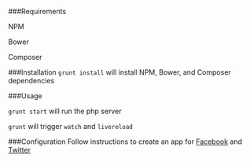 ###Requirements

NPM

Bower

Composer

###Installation
`grunt install` will install NPM, Bower, and Composer dependencies

###Usage

`grunt start` will run the php server

`grunt` will trigger `watch` and `livereload`

###Configuration
Follow instructions to create an app for [Facebook](https://github.com/opauth/facebook) and [Twitter](https://github.com/opauth/twitter)
